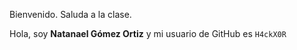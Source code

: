 Bienvenido. Saluda a la clase.

Hola, soy **Natanael Gómez Ortiz** y mi usuario de GitHub es `H4ckX0R`